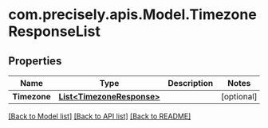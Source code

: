 
# com.precisely.apis.Model.TimezoneResponseList

## Properties

Name | Type | Description | Notes
------------ | ------------- | ------------- | -------------
**Timezone** | [**List&lt;TimezoneResponse&gt;**](TimezoneResponse.md) |  | [optional] 

[[Back to Model list]](../README.md#documentation-for-models)
[[Back to API list]](../README.md#documentation-for-api-endpoints)
[[Back to README]](../README.md)

